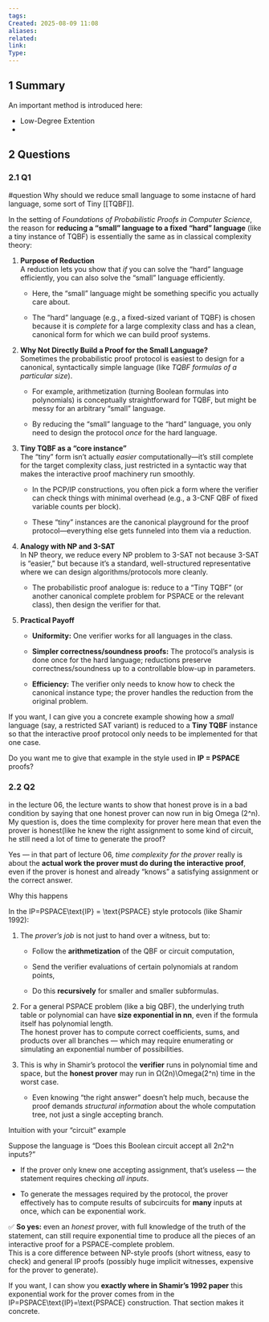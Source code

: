 ```yaml
---
tags: 
Created: 2025-08-09 11:08
aliases: 
related: 
link: 
Type:
---
```

## 1 Summary


An important method is introduced here:
- Low-Degree Extention
- 

## 2 Questions

### 2.1 Q1
#question 
Why should we reduce small language to some instacne of hard language, some sort of Tiny [[TQBF]].

In the setting of _Foundations of Probabilistic Proofs in Computer Science_, the reason for **reducing a “small” language to a fixed “hard” language** (like a tiny instance of TQBF) is essentially the same as in classical complexity theory:

1. **Purpose of Reduction**  
    A reduction lets you show that _if_ you can solve the “hard” language efficiently, you can also solve the “small” language efficiently.
    
    - Here, the “small” language might be something specific you actually care about.
        
    - The “hard” language (e.g., a fixed-sized variant of TQBF) is chosen because it is _complete_ for a large complexity class and has a clean, canonical form for which we can build proof systems.
        
2. **Why Not Directly Build a Proof for the Small Language?**  
    Sometimes the probabilistic proof protocol is easiest to design for a canonical, syntactically simple language (like _TQBF formulas of a particular size_).
    
    - For example, arithmetization (turning Boolean formulas into polynomials) is conceptually straightforward for TQBF, but might be messy for an arbitrary “small” language.
        
    - By reducing the “small” language to the “hard” language, you only need to design the protocol _once_ for the hard language.
        
3. **Tiny TQBF as a “core instance”**  
    The “tiny” form isn’t actually _easier_ computationally—it’s still complete for the target complexity class, just restricted in a syntactic way that makes the interactive proof machinery run smoothly.
    
    - In the PCP/IP constructions, you often pick a form where the verifier can check things with minimal overhead (e.g., a 3-CNF QBF of fixed variable counts per block).
        
    - These “tiny” instances are the canonical playground for the proof protocol—everything else gets funneled into them via a reduction.
        
4. **Analogy with NP and 3-SAT**  
    In NP theory, we reduce every NP problem to 3-SAT not because 3-SAT is “easier,” but because it’s a standard, well-structured representative where we can design algorithms/protocols more cleanly.
    
    - The probabilistic proof analogue is: reduce to a “Tiny TQBF” (or another canonical complete problem for PSPACE or the relevant class), then design the verifier for that.
        
5. **Practical Payoff**
    
    - **Uniformity:** One verifier works for all languages in the class.
        
    - **Simpler correctness/soundness proofs:** The protocol’s analysis is done once for the hard language; reductions preserve correctness/soundness up to a controllable blow-up in parameters.
        
    - **Efficiency:** The verifier only needs to know how to check the canonical instance type; the prover handles the reduction from the original problem.
        

If you want, I can give you a concrete example showing how a _small_ language (say, a restricted SAT variant) is reduced to a **Tiny TQBF** instance so that the interactive proof protocol only needs to be implemented for that one case.

Do you want me to give that example in the style used in **IP = PSPACE** proofs?


### 2.2 Q2

in the lecture 06, the lecture wants to show that honest prove is in a bad condition by saying that one honest prover can now run in big Omega (2^n). My question is, does the time complexity for prover here mean that even the prover is honest(like he knew the right assignment to some kind of circuit, he still need a lot of time to generate the proof?

Yes — in that part of lecture 06, _time complexity for the prover_ really is about the **actual work the prover must do during the interactive proof**, even if the prover is honest and already “knows” a satisfying assignment or the correct answer.


Why this happens

In the IP=PSPACE\text{IP} = \text{PSPACE} style protocols (like Shamir 1992):

1. The _prover’s job_ is not just to hand over a witness, but to:
    
    - Follow the **arithmetization** of the QBF or circuit computation,
        
    - Send the verifier evaluations of certain polynomials at random points,
        
    - Do this **recursively** for smaller and smaller subformulas.
        
2. For a general PSPACE problem (like a big QBF), the underlying truth table or polynomial can have **size exponential in nn**, even if the formula itself has polynomial length.  
    The honest prover has to compute correct coefficients, sums, and products over all branches — which may require enumerating or simulating an exponential number of possibilities.
    
3. This is why in Shamir’s protocol the **verifier** runs in polynomial time and space, but the **honest prover** may run in Ω(2n)\Omega(2^n) time in the worst case.
    
    - Even knowing “the right answer” doesn’t help much, because the proof demands _structural information_ about the whole computation tree, not just a single accepting branch.
        


Intuition with your “circuit” example

Suppose the language is “Does this Boolean circuit accept all 2n2^n inputs?”

- If the prover only knew one accepting assignment, that’s useless — the statement requires checking _all inputs_.
    
- To generate the messages required by the protocol, the prover effectively has to compute results of subcircuits for **many** inputs at once, which can be exponential work.
    

✅ **So yes:** even an _honest_ prover, with full knowledge of the truth of the statement, can still require exponential time to produce all the pieces of an interactive proof for a PSPACE-complete problem.  
This is a core difference between NP-style proofs (short witness, easy to check) and general IP proofs (possibly huge implicit witnesses, expensive for the prover to generate).


If you want, I can show you **exactly where in Shamir’s 1992 paper** this exponential work for the prover comes from in the IP=PSPACE\text{IP}=\text{PSPACE} construction. That section makes it concrete.